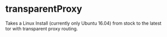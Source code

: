 # transparentProxy
Takes a Linux Install (currently only Ubuntu 16.04) from stock to the latest tor with transparent proxy routing. 
